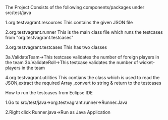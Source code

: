 The Project Consists of the following components/packages under src/test/java

1.org.testvagrant.resources
This contains the given JSON file

2.org.testvagrant.runner
This is the main class file which runs the testcases from "org.testvagrant.testcases"

3.org.testvagrant.testcases
This has two classes

3a.ValidateTeam->This testcase validates the number of foreign players in the team
3b.ValidateRoll->This testcase validates the number of wicket-players in the team

4.org.testvagrant.utilities
This contians the class which is used to read the JSON,extract the required Array ,convert to string & return to the testcases

How to run the testcases from Eclipse IDE

1.Go to src/test/java->org.testvagrant.runner->Runner.Java

2.Right click Runner.java->Run as Java Application

